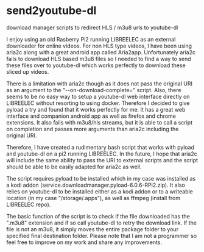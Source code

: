 # send2youtube-dl
download manager scripts to redirect HLS / m3u8 urls to youtube-dl

I enjoy using an old Rasberry Pi2 running LIBREELEC as an external downloader for online videos. For non HLS type videos, I have been using aria2c along with a great android app called Aria2app. Unfortunately aria2c fails to download HLS based m3u8 files so I needed to find a way to send these files over to youtube-dl which works perfectly to download these sliced up videos. 

There is a limitation with aria2c though as it does not pass the original URI as an argument to the "--on-download-complete=" script. Also, there seems to be no easy way to setup a youtube-dl web interface directly on LIBREELEC without resorting to using docker. Therefore I decided to give pyload a try and found that it works perfectly for me. It has a great web interface and companion android app as well as firefox and chrome extensions. It also fails with m3u8/hls streams, but it is able to call a script on completion and passes more arguments than aria2c including the original URI.

Therefore, I have created a rudimentary bash script that works with pyload and youtube-dl on a pi2 running LIBREELEC. In the future, I hope that aria2c will include the same ability to pass the URI to external scripts and the script should be able to be easily adapted for aria2c as well.

The script requires pyload to be installed which in my case was installed as a kodi addon (service.downloadmanager.pyload-6.0.6-RPi2.zip). It also relies on youtube-dl to be installed either as a kodi addon or to a writeable location (in my case "/storage/.apps"), as well as ffmpeg (install from LIBREELEC repo).

The basic function of the script is to check if the file downloaded has the ".m3u8" extension and if so call youtube-dl to retry the download link. If the file is not an m3u8, it simply moves the entire package folder to your specified final destination folder. Please note that I am not a programmer so feel free to improve on my work and share any improvements.

